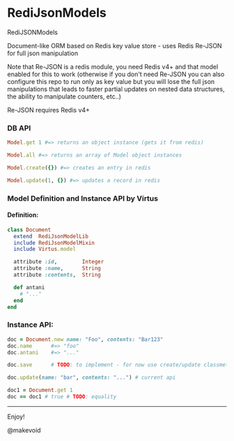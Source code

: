 # RediJsonModels

RediJSONModels

Document-like ORM based on Redis key value store - uses Redis Re-JSON for full json manipulation 

Note that Re-JSON is a redis module, you need Redis v4+ and that model enabled for this to work (otherwise if you don't need Re-JSON you can also configure this repo to run only as key value but you will lose the full json manipulations that leads to faster partial updates on nested data structures, the ability to manipulate counters, etc..)

Re-JSON requires Redis v4+

### DB API

```ruby
Model.get 1 #=> returns an object instance (gets it from redis)

Model.all #=> returns an array of Model object instances

Model.create({}) #=> creates an entry in redis

Model.update(1, {}) #=> updates a record in redis
```

### Model Definition and Instance API by Virtus

#### Definition:

```ruby
class Document
  extend  RediJsonModelLib
  include RediJsonModelMixin
  include Virtus.model

  attribute :id,        Integer
  attribute :name,      String
  attribute :contents,  String

  def antani
    # "..."
  end
end
```

### Instance API:

```ruby
doc = Document.new name: "Foo", contents: "Bar123"
doc.name      #=> "foo"
doc.antani    #=> "..."

doc.save      # TODO: to implement - for now use create/update classmethods

doc.update(name: "bar", contents: "...") # current api

doc1 = Document.get 1
doc == doc1 # true # TODO: equality
```
---

Enjoy!

@makevoid
